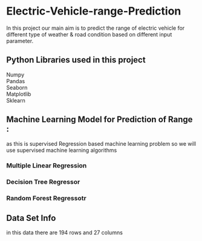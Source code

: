 # Electric-Vehicle-range-Prediction  
In this project our main aim is to predict the range of electric vehicle for different type of weather & road condition based on different input parameter.  

## Python Libraries used in this project  
Numpy  
Pandas  
Seaborn  
Matplotlib  
Sklearn  

## Machine Learning Model for Prediction of Range :  
as this is supervised Regression based machine learning problem so we will use supervised machine learning algorithms  

### Multiple Linear Regression  
### Decision Tree Regressor
### Random Forest Regressotr

## Data Set Info  
in this data there are 194 rows and 27 columns  



